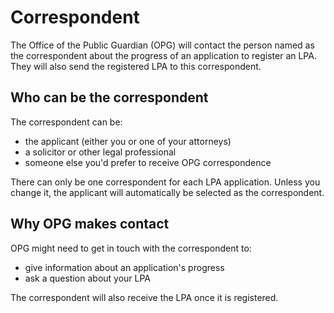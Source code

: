 # Correspondent

The Office of the Public Guardian (OPG) will contact the person named as the correspondent about the progress of an application to register an LPA. They will also send the registered LPA to this correspondent.

## Who can be the correspondent

The correspondent can be:

* the applicant (either you or one of your attorneys)
* a solicitor or other legal professional
* someone else you'd prefer to receive OPG correspondence

There can only be one correspondent for each LPA application. Unless you change it, the applicant will automatically be selected as the correspondent.

## Why OPG makes contact
OPG might need to get in touch with the correspondent to:

* give information about an application's progress
* ask a question about your LPA

The correspondent will also receive the LPA once it is registered.
